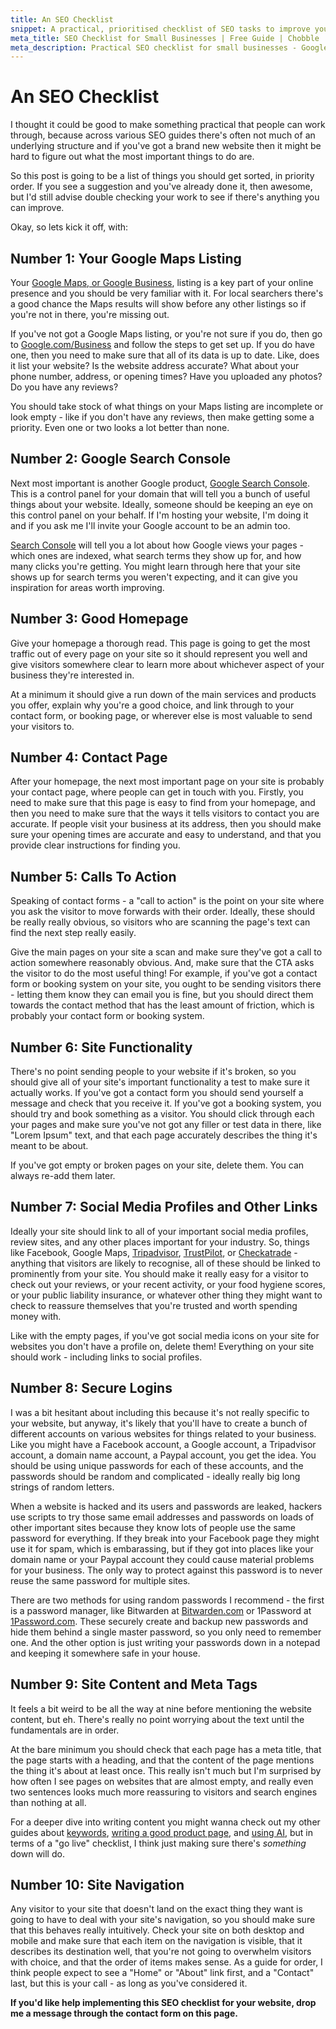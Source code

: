 ```yaml
---
title: An SEO Checklist
snippet: A practical, prioritised checklist of SEO tasks to improve your website's search engine rankings.
meta_title: SEO Checklist for Small Businesses | Free Guide | Chobble
meta_description: Practical SEO checklist for small businesses - Google Maps, Search Console, homepage optimisation - prioritised tasks - Manchester web developer
---
```


# An SEO Checklist

I thought it could be good to make something practical that people can work through, because across various SEO guides there's often not much of an underlying structure and if you've got a brand new website then it might be hard to figure out what the most important things to do are.

So this post is going to be a list of things you should get sorted, in priority order. If you see a suggestion and you've already done it, then awesome, but I'd still advise double checking your work to see if there's anything you can improve.

Okay, so lets kick it off, with:

## Number 1: Your Google Maps Listing

Your [Google Maps, or Google Business](/guides/google-business/#content), listing is a key part of your online presence and you should be very familiar with it. For local searchers there's a good chance the Maps results will show before any other listings so if you're not in there, you're missing out.

If you've not got a Google Maps listing, or you're not sure if you do, then go to [Google.com/Business](https://www.google.com/business/) and follow the steps to get set up. If you do have one, then you need to make sure that all of its data is up to date. Like, does it list your website? Is the website address accurate? What about your phone number, address, or opening times? Have you uploaded any photos? Do you have any reviews?

You should take stock of what things on your Maps listing are incomplete or look empty - like if you don't have any reviews, then make getting some a priority. Even one or two looks a lot better than none.

## Number 2: Google Search Console

Next most important is another Google product, [Google Search Console](/guides/google-search-console/#content). This is a control panel for your domain that will tell you a bunch of useful things about your website. Ideally, someone should be keeping an eye on this control panel on your behalf. If I'm hosting your website, I'm doing it and if you ask me I'll invite your Google account to be an admin too.

[Search Console](/guides/google-search-console/#content) will tell you a lot about how Google views your pages - which ones are indexed, what search terms they show up for, and how many clicks you're getting. You might learn through here that your site shows up for search terms you weren't expecting, and it can give you inspiration for areas worth improving.

## Number 3: Good Homepage

Give your homepage a thorough read. This page is going to get the most traffic out of every page on your site so it should represent you well and give visitors somewhere clear to learn more about whichever aspect of your business they're interested in.

At a minimum it should give a run down of the main services and products you offer, explain why you're a good choice, and link through to your contact form, or booking page, or wherever else is most valuable to send your visitors to.

## Number 4: Contact Page

After your homepage, the next most important page on your site is probably your contact page, where people can get in touch with you. Firstly, you need to make sure that this page is easy to find from your homepage, and then you need to make sure that the ways it tells visitors to contact you are accurate. If people visit your business at its address, then you should make sure your opening times are accurate and easy to understand, and that you provide clear instructions for finding you.

## Number 5: Calls To Action

Speaking of contact forms - a "call to action" is the point on your site where you ask the visitor to move forwards with their order. Ideally, these should be really really obvious, so visitors who are scanning the page's text can find the next step really easily.

Give the main pages on your site a scan and make sure they've got a call to action somewhere reasonably obvious. And, make sure that the CTA asks the visitor to do the most useful thing! For example, if you've got a contact form or booking system on your site, you ought to be sending visitors there - letting them know they can email you is fine, but you should direct them towards the contact method that has the least amount of friction, which is probably your contact form or booking system.

## Number 6: Site Functionality

There's no point sending people to your website if it's broken, so you should give all of your site's important functionality a test to make sure it actually works. If you've got a contact form you should send yourself a message and check that you receive it. If you've got a booking system, you should try and book something as a visitor. You should click through each your pages and make sure you've not got any filler or test data in there, like "Lorem Ipsum" text, and that each page accurately describes the thing it's meant to be about.

If you've got empty or broken pages on your site, delete them. You can always re-add them later.

## Number 7: Social Media Profiles and Other Links

Ideally your site should link to all of your important social media profiles, review sites, and any other places important for your industry. So, things like Facebook, Google Maps, [Tripadvisor](https://www.tripadvisor.com/), [TrustPilot](https://www.trustpilot.com/), or [Checkatrade](https://www.checkatrade.com/) - anything that visitors are likely to recognise, all of these should be linked to prominently from your site. You should make it really easy for a visitor to check out your reviews, or your recent activity, or your food hygiene scores, or your public liability insurance, or whatever other thing they might want to check to reassure themselves that you're trusted and worth spending money with.

Like with the empty pages, if you've got social media icons on your site for websites you don't have a profile on, delete them! Everything on your site should work - including links to social profiles.

## Number 8: Secure Logins

I was a bit hesitant about including this because it's not really specific to your website, but anyway, it's likely that you'll have to create a bunch of different accounts on various websites for things related to your business. Like you might have a Facebook account, a Google account, a Tripadvisor account, a domain name account, a Paypal account, you get the idea. You should be using unique passwords for each of these accounts, and the passwords should be random and complicated - ideally really big long strings of random letters.

When a website is hacked and its users and passwords are leaked, hackers use scripts to try those same email addresses and passwords on loads of other important sites because they know lots of people use the same password for everything. If they break into your Facebook page they might use it for spam, which is embarassing, but if they got into places like your domain name or your Paypal account they could cause material problems for your business. The only way to protect against this password is to never reuse the same password for multiple sites.

There are two methods for using random passwords I recommend - the first is a password manager, like Bitwarden at [Bitwarden.com](https://bitwarden.com/) or 1Password at [1Password.com](https://1password.com/). These securely create and backup new passwords and hide them behind a single master password, so you only need to remember one. And the other option is just writing your passwords down in a notepad and keeping it somewhere safe in your house.

## Number 9: Site Content and Meta Tags

It feels a bit weird to be all the way at nine before mentioning the website content, but eh. There's really no point worrying about the text until the fundamentals are in order.

At the bare minimum you should check that each page has a meta title, that the page starts with a heading, and that the content of the page mentions the thing it's about at least once. This really isn't much but I'm surprised by how often I see pages on websites that are almost empty, and really even two sentences looks much more reassuring to visitors and search engines than nothing at all.

For a deeper dive into writing content you might wanna check out my other guides about [keywords](/guides/keywords-and-keyword-stuffing/#content), [writing a good product page](/guides/writing-a-good-service-category-page/#content), and [using AI](/guides/using-ai-effectively/#content), but in terms of a "go live" checklist, I think just making sure there's _something_ down will do.

## Number 10: Site Navigation

Any visitor to your site that doesn't land on the exact thing they want is going to have to deal with your site's navigation, so you should make sure that this behaves really intuitively. Check your site on both desktop and mobile and make sure that each item on the navigation is visible, that it describes its destination well, that you're not going to overwhelm visitors with choice, and that the order of items makes sense. As a guide for order, I think people expect to see a "Home" or "About" link first, and a "Contact" last, but this is your call - as long as you've considered it.

**If you'd like help implementing this SEO checklist for your website, drop me a message through the contact form on this page.**
